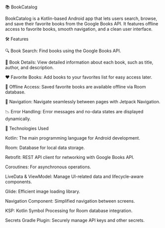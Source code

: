 📚 BookCatalog

BookCatalog is a Kotlin-based Android app that lets users search, browse, and save their favorite books from the Google Books API. 
It features offline access to favorite books, smooth navigation, and a clean user interface.

🛠️ Features

🔍 Book Search: Find books using the Google Books API.

📖 Book Details: View detailed information about each book, such as title, author, and description.

❤️ Favorite Books: Add books to your favorites list for easy access later.

🚫 Offline Access: Saved favorite books are available offline via Room database.

🧭 Navigation: Navigate seamlessly between pages with Jetpack Navigation.

📉 Error Handling: Error messages and no-data states are displayed dynamically.

🧰 Technologies Used

Kotlin: The main programming language for Android development.

Room: Database for local data storage.

Retrofit: REST API client for networking with Google Books API.

Coroutines: For asynchronous operations.

LiveData & ViewModel: Manage UI-related data and lifecycle-aware components.

Glide: Efficient image loading library.

Navigation Component: Simplified navigation between screens.

KSP: Kotlin Symbol Processing for Room database integration.

Secrets Gradle Plugin: Securely manage API keys and other secrets.
